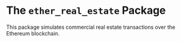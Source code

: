 # The `ether_real_estate` Package

This package simulates commercial real estate transactions over the Ethereum blockchain.
